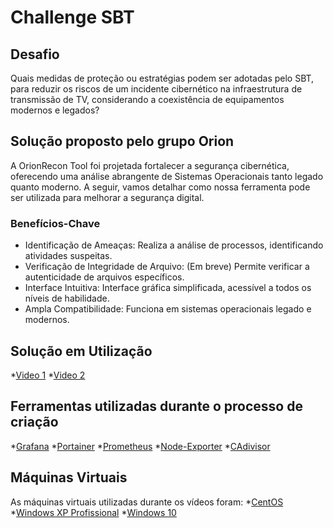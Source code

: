 # Challenge SBT

## Desafio
Quais medidas de proteção ou estratégias podem ser adotadas pelo SBT, para reduzir os riscos de um incidente cibernético na infraestrutura de transmissão de TV, considerando a coexistência de equipamentos modernos e legados?

## Solução proposto pelo grupo Orion
A OrionRecon Tool foi projetada fortalecer a segurança cibernética, oferecendo uma análise abrangente de Sistemas Operacionais tanto legado quanto moderno. A seguir, vamos detalhar como nossa ferramenta pode ser utilizada para melhorar a segurança digital.
### Benefícios-Chave
- Identificação de Ameaças: Realiza a análise de processos, identificando
atividades suspeitas.
- Verificação de Integridade de Arquivo: (Em breve) Permite verificar a
autenticidade de arquivos específicos.
- Interface Intuitiva: Interface gráfica simplificada, acessível a todos os níveis
de habilidade.
- Ampla Compatibilidade: Funciona em sistemas operacionais legado e
modernos.
## Solução em Utilização
*[Video 1](https://youtu.be/pEIabTwaKdo)
*[Video 2](https://youtu.be/8WG6RgGgpQ0)

## Ferramentas utilizadas durante o processo de criação
*[Grafana](https://grafana.com)
*[Portainer](https://www.portainer.io)
*[Prometheus](https://prometheus.io)
*[Node-Exporter](https://github.com/prometheus/node_exporter)
*[CAdivisor](https://github.com/google/cadvisor)
## Máquinas Virtuais
As máquinas virtuais utilizadas durante os vídeos foram:
*[CentOS](https://www.centos.org)
*[Windows XP Profissional](https://www.baixesoft.com/download/windows-xpprofessional-iso)
*[Windows 10](https://www.microsoft.com/pt-br/software-download/windows10)
